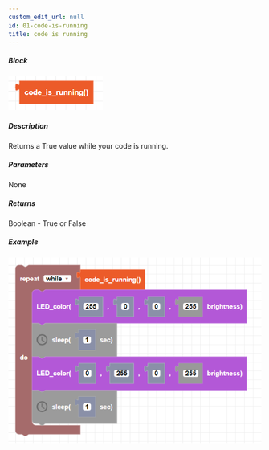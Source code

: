 ```yaml
---
custom_edit_url: null
id: 01-code-is-running
title: code is running
---
```


##### Block

![code is running image](code_is_running.png)

##### Description

Returns a True value while your code is running.

##### Parameters

None

##### Returns

Boolean - True or False

##### Example

![code is running example](code_is_running_example.png)
